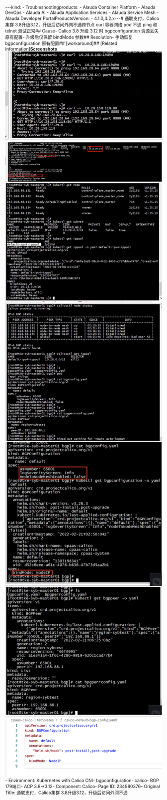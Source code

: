 ---kind:   - Troubleshootingproducts:    - Alauda Container Platform   - Alauda DevOps   - Alauda AI   - Alauda Application Services   - Alauda Service Mesh   - Alauda Developer PortalProductsVersion:   - 4.1.0,4.2.x---<!-- A type of document that involves encountering a fault, diag...it, performing root cause analysis, and providing solutions. --># 通联支付，Calico集群 3.8升级3.12，升级后访问外网不通跨节点 curl 容器网络 pod 不通 ping 和 telnet 测试正常## Cause- Calico 3.8 升级 3.12 时 bgpconfiguration 资源丢失原有配置- 升级后仅保留 bindMode 参数## Resolution- 手动恢复 bgpconfiguration 原有配置## [workaround]## [Related Information]**Screenshots**![](assets/tong-lian-zhi-fu-calicoji-qun-3-8sheng-ji-3-12-sheng-ji-hou-fang-wen-wai-wang-bu/image-2024-9-23_18-7-58.png)![](assets/tong-lian-zhi-fu-calicoji-qun-3-8sheng-ji-3-12-sheng-ji-hou-fang-wen-wai-wang-bu/image-2024-9-23_18-8-21.png)![](assets/tong-lian-zhi-fu-calicoji-qun-3-8sheng-ji-3-12-sheng-ji-hou-fang-wen-wai-wang-bu/image-2024-9-23_18-13-7.png)![](assets/tong-lian-zhi-fu-calicoji-qun-3-8sheng-ji-3-12-sheng-ji-hou-fang-wen-wai-wang-bu/image-2024-9-23_18-13-39.png)![](assets/tong-lian-zhi-fu-calicoji-qun-3-8sheng-ji-3-12-sheng-ji-hou-fang-wen-wai-wang-bu/image-2024-9-23_18-14-11.png)![](assets/tong-lian-zhi-fu-calicoji-qun-3-8sheng-ji-3-12-sheng-ji-hou-fang-wen-wai-wang-bu/image-2024-9-23_18-14-35.png)![](assets/tong-lian-zhi-fu-calicoji-qun-3-8sheng-ji-3-12-sheng-ji-hou-fang-wen-wai-wang-bu/image-2024-9-23_18-18-55.png)- Environment: Kubernetes with Calico CNI- bgpconfiguration- calico- BGP 179端口- ACP 3.8->3.12- Component: Calico- Page ID: 234980376- Original Title: 通联支付，Calico集群 3.8升级3.12，升级后访问外网不通